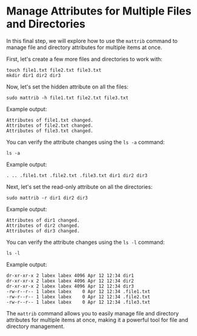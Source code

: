 # Manage Attributes for Multiple Files and Directories

In this final step, we will explore how to use the `mattrib` command to manage file and directory attributes for multiple items at once.

First, let's create a few more files and directories to work with:

```
touch file1.txt file2.txt file3.txt
mkdir dir1 dir2 dir3
```

Now, let's set the hidden attribute on all the files:

```
sudo mattrib -h file1.txt file2.txt file3.txt
```

Example output:

```
Attributes of file1.txt changed.
Attributes of file2.txt changed.
Attributes of file3.txt changed.
```

You can verify the attribute changes using the `ls -a` command:

```
ls -a
```

Example output:

```
. .. .file1.txt .file2.txt .file3.txt dir1 dir2 dir3
```

Next, let's set the read-only attribute on all the directories:

```
sudo mattrib -r dir1 dir2 dir3
```

Example output:

```
Attributes of dir1 changed.
Attributes of dir2 changed.
Attributes of dir3 changed.
```

You can verify the attribute changes using the `ls -l` command:

```
ls -l
```

Example output:

```
dr-xr-xr-x 2 labex labex 4096 Apr 12 12:34 dir1
dr-xr-xr-x 2 labex labex 4096 Apr 12 12:34 dir2
dr-xr-xr-x 2 labex labex 4096 Apr 12 12:34 dir3
-rw-r--r-- 1 labex labex    0 Apr 12 12:34 .file1.txt
-rw-r--r-- 1 labex labex    0 Apr 12 12:34 .file2.txt
-rw-r--r-- 1 labex labex    0 Apr 12 12:34 .file3.txt
```

The `mattrib` command allows you to easily manage file and directory attributes for multiple items at once, making it a powerful tool for file and directory management.
